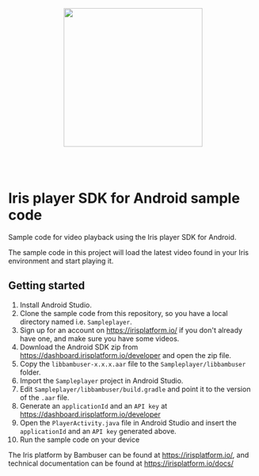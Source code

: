 <div>
  <br/><br />
  <p align="center">
    <a href="https://irisplatform.io" target="_blank" align="center">
        <img src="https://irisplatform.io/static/images/company/iris-by-bambuser-black-horisontal.png" width="280">
    </a>
  </p>
  <br /><br />
  <h1>Iris player SDK for Android sample code</h1>
</div>

Sample code for video playback using the Iris player SDK for Android.

The sample code in this project will load the latest video found in your Iris environment and start playing it.


## Getting started

1. Install Android Studio.
2. Clone the sample code from this repository, so you have a local directory named i.e. `Sampleplayer`.
3. Sign up for an account on https://irisplatform.io/ if you don't already have one, and make sure you have some videos.
4. Download the Android SDK zip from https://dashboard.irisplatform.io/developer and open the zip file.
5. Copy the `libbambuser-x.x.x.aar` file to the `Sampleplayer/libbambuser` folder.
6. Import the `Sampleplayer` project in Android Studio.
7. Edit `Sampleplayer/libbambuser/build.gradle` and point it to the version of the `.aar` file.
8. Generate an `applicationId` and an `API key` at https://dashboard.irisplatform.io/developer
9. Open the `PlayerActivity.java` file in Android Studio and insert the `applicationId` and an `API key` generated above.
10. Run the sample code on your device


The Iris platform by Bambuser can be found at https://irisplatform.io/,
and technical documentation can be found at https://irisplatform.io/docs/
